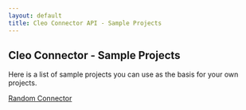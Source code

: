 ```yaml
---
layout: default
title: Cleo Connector API - Sample Projects
---
```

## Cleo Connector  - Sample Projects

Here is a list of sample projects you can use as the basis for your own projects.

[Random Connector](https://github.com/jthielens/connector-random)
